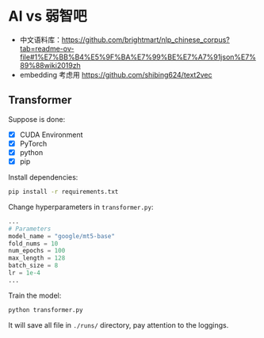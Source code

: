 # AI vs 弱智吧

- 中文语料库：https://github.com/brightmart/nlp_chinese_corpus?tab=readme-ov-file#1%E7%BB%B4%E5%9F%BA%E7%99%BE%E7%A7%91json%E7%89%88wiki2019zh
- embedding 考虑用 https://github.com/shibing624/text2vec

## Transformer

Suppose is done:
- [x] CUDA Environment
- [x] PyTorch
- [x] python
- [x] pip

Install dependencies:

```bash
pip install -r requirements.txt
```

Change hyperparameters in `transformer.py`:

```python
...
# Parameters
model_name = "google/mt5-base"
fold_nums = 10
num_epochs = 100
max_length = 128
batch_size = 8
lr = 1e-4
...
```

Train the model:

```bash
python transformer.py
```

It will save all file in `./runs/` directory, pay attention to the loggings.
